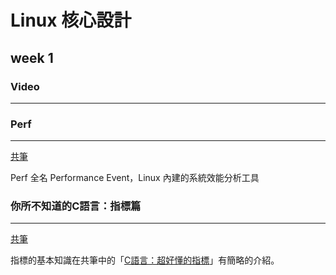 # Linux 核心設計

## week 1

### Video

---



### Perf

---

[共筆](https://hackmd.io/@sysprog/gnu-linux-dev/https%3A%2F%2Fhackmd.io%2Fs%2FB11109rdg)

Perf 全名 Performance Event，Linux 內建的系統效能分析工具

### 你所不知道的C語言：指標篇

---

[共筆](https://hackmd.io/@sysprog/c-pointer)

指標的基本知識在共筆中的「[C語言：超好懂的指標](https://kopu.chat/2017/05/15/c%E8%AA%9E%E8%A8%80-%E8%B6%85%E5%A5%BD%E6%87%82%E7%9A%84%E6%8C%87%E6%A8%99%EF%BC%8C%E5%88%9D%E5%AD%B8%E8%80%85%E8%AB%8B%E9%80%B2%EF%BD%9E/)」有簡略的介紹。

